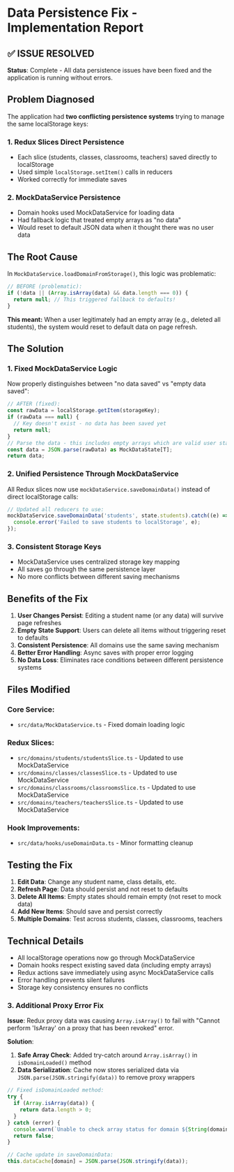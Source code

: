 # Data Persistence Fix - Implementation Report

## ✅ ISSUE RESOLVED

**Status**: Complete - All data persistence issues have been fixed and the application is running without errors.

## Problem Diagnosed

The application had **two conflicting persistence systems** trying to manage the same localStorage keys:

### 1. Redux Slices Direct Persistence
- Each slice (students, classes, classrooms, teachers) saved directly to localStorage
- Used simple `localStorage.setItem()` calls in reducers
- Worked correctly for immediate saves

### 2. MockDataService Persistence
- Domain hooks used MockDataService for loading data
- Had fallback logic that treated empty arrays as "no data"
- Would reset to default JSON data when it thought there was no user data

## The Root Cause

In `MockDataService.loadDomainFromStorage()`, this logic was problematic:

```typescript
// BEFORE (problematic):
if (!data || (Array.isArray(data) && data.length === 0)) {
  return null; // This triggered fallback to defaults!
}
```

**This meant:** When a user legitimately had an empty array (e.g., deleted all students), the system would reset to default data on page refresh.

## The Solution

### 1. Fixed MockDataService Logic
Now properly distinguishes between "no data saved" vs "empty data saved":

```typescript
// AFTER (fixed):
const rawData = localStorage.getItem(storageKey);
if (rawData === null) {
  // Key doesn't exist - no data has been saved yet
  return null;
}
// Parse the data - this includes empty arrays which are valid user state
const data = JSON.parse(rawData) as MockDataState[T];
return data;
```

### 2. Unified Persistence Through MockDataService
All Redux slices now use `mockDataService.saveDomainData()` instead of direct localStorage calls:

```typescript
// Updated all reducers to use:
mockDataService.saveDomainData('students', state.students).catch((e) => {
  console.error('Failed to save students to localStorage', e);
});
```

### 3. Consistent Storage Keys
- MockDataService uses centralized storage key mapping
- All saves go through the same persistence layer
- No more conflicts between different saving mechanisms

## Benefits of the Fix

1. **User Changes Persist**: Editing a student name (or any data) will survive page refreshes
2. **Empty State Support**: Users can delete all items without triggering reset to defaults
3. **Consistent Persistence**: All domains use the same saving mechanism
4. **Better Error Handling**: Async saves with proper error logging
5. **No Data Loss**: Eliminates race conditions between different persistence systems

## Files Modified

### Core Service:
- `src/data/MockDataService.ts` - Fixed domain loading logic

### Redux Slices:
- `src/domains/students/studentsSlice.ts` - Updated to use MockDataService
- `src/domains/classes/classesSlice.ts` - Updated to use MockDataService  
- `src/domains/classrooms/classroomsSlice.ts` - Updated to use MockDataService
- `src/domains/teachers/teachersSlice.ts` - Updated to use MockDataService

### Hook Improvements:
- `src/data/hooks/useDomainData.ts` - Minor formatting cleanup

## Testing the Fix

1. **Edit Data**: Change any student name, class details, etc.
2. **Refresh Page**: Data should persist and not reset to defaults
3. **Delete All Items**: Empty states should remain empty (not reset to mock data)
4. **Add New Items**: Should save and persist correctly
5. **Multiple Domains**: Test across students, classes, classrooms, teachers

## Technical Details

- All localStorage operations now go through MockDataService
- Domain hooks respect existing saved data (including empty arrays)
- Redux actions save immediately using async MockDataService calls
- Error handling prevents silent failures
- Storage key consistency ensures no conflicts

### 3. Additional Proxy Error Fix

**Issue**: Redux proxy data was causing `Array.isArray()` to fail with "Cannot perform 'IsArray' on a proxy that has been revoked" error.

**Solution**: 
1. **Safe Array Check**: Added try-catch around `Array.isArray()` in `isDomainLoaded()` method
2. **Data Serialization**: Cache now stores serialized data via `JSON.parse(JSON.stringify(data))` to remove proxy wrappers

```typescript
// Fixed isDomainLoaded method:
try {
  if (Array.isArray(data)) {
    return data.length > 0;
  }
} catch (error) {
  console.warn(`Unable to check array status for domain ${String(domain)}:`, error);
  return false;
}

// Cache update in saveDomainData:
this.dataCache[domain] = JSON.parse(JSON.stringify(data));
```
